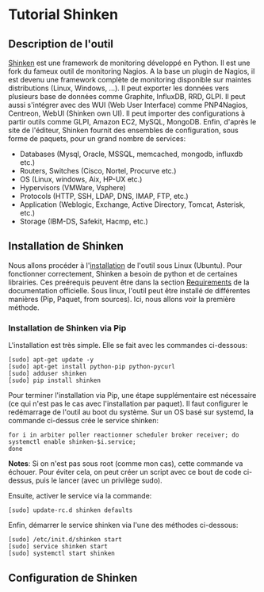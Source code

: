 # Tutorial Shinken
## Description de l'outil
[Shinken](https://shinken.readthedocs.io/en/latest/01_introduction/index.html) est une framework de monitoring développé en Python. Il est une fork du fameux outil de monitoring Nagios.
A la base un plugin de Nagios, il est devenu une framework complète de monitoring disponible sur maintes distributions
(Linux, Windows, ...). Il peut exporter les données vers plusieurs base de données comme Graphite, InfluxDB, RRD, GLPI.
Il peut aussi s'intégrer avec des WUI (Web User Interface) comme PNP4Nagios, Centreon, WebUI (Shinken own UI). Il peut importer des
configurations à partir outils comme GLPI, Amazon EC2, MySQL, MongoDB. Enfin, d'après le site de l'éditeur, Shinken fournit des ensembles de configuration, sous forme de paquets,
pour un grand nombre de services:


- Databases (Mysql, Oracle, MSSQL, memcached, mongodb, influxdb etc.)
- Routers, Switches (Cisco, Nortel, Procurve etc.)
- OS (Linux, windows, Aix, HP-UX etc.)
- Hypervisors (VMWare, Vsphere)
- Protocols (HTTP, SSH, LDAP, DNS, IMAP, FTP, etc.)
- Application (Weblogic, Exchange, Active Directory, Tomcat, Asterisk, etc.)
- Storage (IBM-DS, Safekit, Hacmp, etc.)

## Installation de Shinken
Nous allons procéder à l'[installation](https://shinken.readthedocs.io/en/latest/02_gettingstarted/installations/index.html) de l'outil sous Linux (Ubuntu).
Pour fonctionner correctement, Shinken a besoin de python et de certaines librairies. Ces preérequis peuvent être dans la section [Requirements](https://shinken.readthedocs.io/en/latest/02_gettingstarted/installations/shinken-installation.html#mandatory-requirements) de la documentation officielle. Sous linux, l'outil peut être installé de différentes manières (Pip, Paquet, from sources). Ici, nous allons voir la première méthode.

### Installation de Shinken via Pip
L'installation est très simple. Elle se fait avec les commandes ci-dessous:
```
[sudo] apt-get update -y
[sudo] apt-get install python-pip python-pycurl
[sudo] adduser shinken
[sudo] pip install shinken
```
Pour terminer l'installation via Pip, une étape supplémentaire est nécessaire (ce qui n'est pas le cas avec l'installation par paquet). Il faut configurer le redémarrage de l'outil au boot du système. Sur un OS basé sur systemd, la commande ci-dessus crée le service shinken:
```
for i in arbiter poller reactionner scheduler broker receiver; do
systemctl enable shinken-$i.service;
done
```
**Notes**: Si on n'est pas sous root (comme mon cas), cette commande va échouer. Pour éviter cela, on peut créer un script avec ce bout de code ci-dessus, puis le lancer (avec un privilège sudo).

Ensuite, activer le service via la commande:
```
[sudo] update-rc.d shinken defaults
```
Enfin, démarrer le service shinken via l'une des méthodes ci-dessous:
```
[sudo] /etc/init.d/shinken start
[sudo] service shinken start
[sudo] systemctl start shinken
```
## Configuration de Shinken
